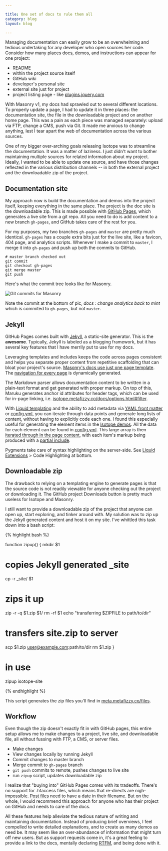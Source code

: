```yaml
---

title: One set of docs to rule them all
category: blog
layout: blog

---
```


Managing documentation can easily grow to be an overwhelming and tedious undertaking for any developer who open sources her code. Consider how many places docs, demos, and instructions can appear for one project:

+ README
+ within the project source itself
+ GitHub wiki
+ developer's personal site
+ external site just for project
+ project listing page - like [plugins.jquery.com](http://plugins.jquery.com/)

With Masonry v1, my docs had sprawled out to several different locations. To properly update a page, I had to update it in three places: the documentation site, the file in the downloadable project and on another home page. This was a pain as each piece was managed separately: upload via FTP, change a CMS, push via Git. It made me anxious to change anything, lest I tear apart the web of documentation across the various sources.

One of my bigger over-arching goals releasing Isotope was to streamline the documentation. It was a matter of laziness. I just didn't want to bother maintaining multiple sources for related information about my project. Ideally, I wanted to be able to update one source, and have those changes reflected in the various distribution channels -- in both the external project and the downloadable zip of the project.

## Documentation site

My approach now is build the documentation and demos into the project itself, keeping everything in the same place. The project is the doc site is the downloadable zip. This is made possible with [GitHub Pages](http://pages.github.com), which generates a live site from a git repo. All you need to do is add content to a new branch `gh-pages`, and GitHub takes care of the rest for you.

For my purposes, my two branches `gh-pages` and `master` are pretty much identical. `gh-pages` has a couple extra bits just for the live site, like a favicon, 404 page, and analytics scripts. Whenever I make a commit to `master`, I merge it into `gh-pages` and push up both the commits to GitHub.

    # master branch checked out
    git commit
    git checkout gh-pages
    git merge master
    git push

Here's what the commit tree looks like for Masonry.

![Git commits for Masonry](http://i.imgur.com/W3xk1.png)

Note the commit at the bottom of pic, _docs : change analytics back to mint_ which is commited to `gh-pages`, but not `master`.

## Jekyll

GitHub Pages comes built with [Jekyll](https://github.com/mojombo/jekyll/wiki), a static-site generator. This is the **awesome**. Typically, Jekyll is labeled as a blogging framework, but it has several key features that I have merrily put to use for my docs.

Leveraging templates and includes keeps the code across pages consistent and helps you separate proper content from repetitive scaffolding that can bloat your project's source. [Masonry's docs use just one page template](https://github.com/desandro/masonry/blob/61b45b08bf3/_layouts/default.html). The [navigation for every page](https://github.com/desandro/masonry/blob/61b45b08bf3/_layouts/default.html#L26) is dynamically generated.

The Markdown parser allows documentation content to be written in a plain-text format and get generated with proper markup. On top of this, Maruku generates anchor id attributes for header tags, which can be used for in-page linking, i.e. [isotope.metafizzy.co/docs/options.html#filter](http://isotope.metafizzy.co/docs/options.html#filter).

With [Liquid templating](https://github.com/shopify/liquid/wiki/liquid-for-designers) and the ability to add metadata via [YAML front matter](https://github.com/mojombo/jekyll/wiki/YAML-Front-Matter) or [config.yml](https://github.com/mojombo/jekyll/wiki/Configuration), you can iterate through data points and generate long lists of content, without having to explicitly code each one. I found this especially useful for generating the element items in the [Isotope demos](http://isotope.metafizzy.co/demos/elements-complete.html). All the data for each element can be found in [config.yml](https://github.com/desandro/isotope/blob/821095db/_config.yml#L12). This large array is then [iterated through in the page content](https://github.com/desandro/isotope/blob/f04c61160d4e974b7ca3ab0a83af29fc9a4902fd/_posts/demos/2010-12-13-elements-complete.html#L10-13), with each item's markup being produced with a [partial include](https://github.com/desandro/isotope/blob/295253d0cd96c980be3f31a79ef8c6c808d2ae30/_includes/element-partial.html).

Pygments take care of syntax highlighting on the server-side. See [Liquid Extensions](https://github.com/mojombo/jekyll/wiki/Liquid-Extensions) > Code Highlighting at bottom.

## Downloadable zip

The drawback to relying on a templating engine to generate pages is that the source code is not readily viewable for anyone checking out the project or downloading it. The GitHub project Downloads button is pretty much useless for Isotope and Masonry.

I still want to provide a downloadable zip of the project that anyone can open up, start exploring, and tinker around with. My solution was to zip up the Jekyll generated content and host it on my site. I've whittled this task down into a bash script:

{% highlight bash %}

function zipup() {
  mkdir $1
  # copies Jekyll generated _site
  cp -r _site/ $1
  # zips it up
  zip -r -q $1.zip $1/
  rm -rf $1
  echo "transferring $ZIPFILE to path/to/dir"
  # transfers site.zip to server
  scp $1.zip user@example.com:path/to/dir
  rm $1.zip
}

# in use
zipup isotope-site

{% endhighlight %}

This script generates the zip files you'll find in [meta.metafizzy.co/files](http://meta.metafizzy.co/files).

## Workflow

Even though the zip doesn't exactly fit in with GitHub pages, this entire setup allows me to make changes to a project, live site, and downloadable file, all without fussing with FTP, a CMS, or server files.

+ Make changes
+ View changes locally by running Jekyll
+ Commit changes to master branch
+ Merge commit to `gh-pages` branch
+ `git push` commits to remote, pushes changes to live site
+ run `zipup` script, updates downloadable zip

I realize that "buying into" GitHub Pages comes with its tradeoffs. There's no support for .htaccess files, which means that re-directs are nigh-impossible. [Post files](https://github.com/desandro/isotope/tree/821095dbc/_posts/demos) need to have a date in their filename. But on the whole, I would recommend this approach for anyone who has their project on GitHub and needs to care of the docs.

All these features help alleviate the tedious nature of writing and maintaining documentation. Instead of producing brief overviews, I feel compelled to write detailed explanations, and to create as many demos as need be. It may seem like an over-abundance of information that might turn off new users. But as support requests come in, it's a great feeling to provide a link to the docs, mentally declaring [RTFM](http://en.wikipedia.org/wiki/RTFM), and being done with it.
